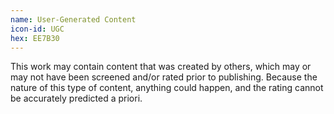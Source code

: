 ```yaml
---
name: User-Generated Content
icon-id: UGC
hex: EE7B30
---
```


This work may contain content that was created by others, which may or may not have been screened and/or rated prior to publishing. Because the nature of this type of content, anything could happen, and the rating cannot be accurately predicted a priori.